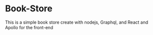 # Book-Store
This is a simple book store create with nodejs, Graphql, and React and Apollo for the front-end

